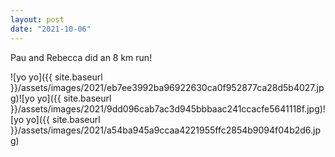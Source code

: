 ```yaml
---
layout: post
date: "2021-10-06"
---
```


Pau and Rebecca did an 8 km run!

![yo yo]({{ site.baseurl }}/assets/images/2021/eb7ee3992ba96922630ca0f952877ca28d5b4027.jpg)![yo yo]({{ site.baseurl }}/assets/images/2021/9dd096cab7ac3d945bbbaac241ccacfe5641118f.jpg)![yo yo]({{ site.baseurl }}/assets/images/2021/a54ba945a9ccaa4221955ffc2854b9094f04b2d6.jpg)
